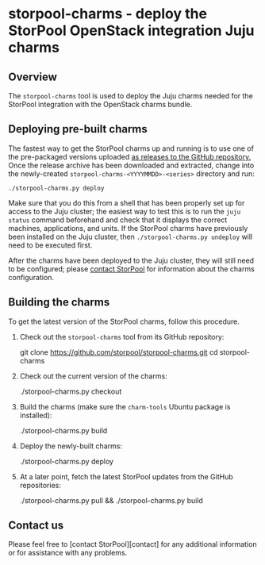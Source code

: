 storpool-charms - deploy the StorPool OpenStack integration Juju charms
=======================================================================

Overview
--------

The `storpool-charms` tool is used to deploy the Juju charms needed for
the StorPool integration with the OpenStack charms bundle.


Deploying pre-built charms
--------------------------

The fastest way to get the StorPool charms up and running is to use one of
the pre-packaged versions uploaded [as releases to the GitHub repository.][releases]
Once the release archive has been downloaded and extracted, change into
the newly-created `storpool-charms-<YYYYMMDD>-<series>` directory and run:

    ./storpool-charms.py deploy

Make sure that you do this from a shell that has been properly set up for
access to the Juju cluster; the easiest way to test this is to run
the `juju status` command beforehand and check that it displays the correct
machines, applications, and units.  If the StorPool charms have previously been
installed on the Juju cluster, then `./storpool-charms.py undeploy` will need to
be executed first.

After the charms have been deployed to the Juju cluster, they will still need
to be configured; please [contact StorPool][support] for information about
the charms configuration.


Building the charms
-------------------

To get the latest version of the StorPool charms, follow this procedure.

1. Check out the `storpool-charms` tool from its GitHub repository:

    git clone https://github.com/storpool/storpool-charms.git
    cd storpool-charms

2. Check out the current version of the charms:

    ./storpool-charms.py checkout

3. Build the charms (make sure the `charm-tools` Ubuntu package is installed):

    ./storpool-charms.py build

4. Deploy the newly-built charms:

    ./storpool-charms.py deploy

5. At a later point, fetch the latest StorPool updates from the GitHub repositories:

    ./storpool-charms.py pull && ./storpool-charms.py build


Contact us
----------

Please feel free to [contact StorPool][contact] for any additional information or
for assistance with any problems.


[releases]: https://github.com/storpool/storpool-charms/releases
[support]: mailto:support@storpool.com
